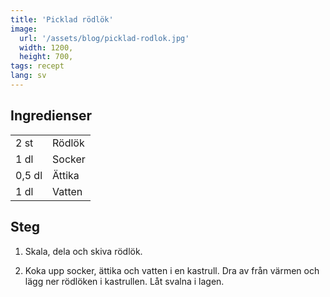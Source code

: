 ```yaml
---
title: 'Picklad rödlök'
image:
  url: '/assets/blog/picklad-rodlok.jpg'
  width: 1200,
  height: 700,
tags: recept
lang: sv
---
```


## Ingredienser

|        |        |
| ------ | ------ |
| 2 st   | Rödlök |
| 1 dl   | Socker |
| 0,5 dl | Ättika |
| 1 dl   | Vatten |

## Steg

1. Skala, dela och skiva rödlök.

2. Koka upp socker, ättika och vatten i en kastrull. Dra av från värmen och lägg ner rödlöken i kastrullen. Låt svalna i lagen.
